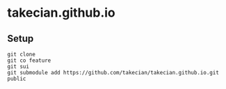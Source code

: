 # takecian.github.io

## Setup
```
git clone
git co feature
git sui
git submodule add https://github.com/takecian/takecian.github.io.git public
```